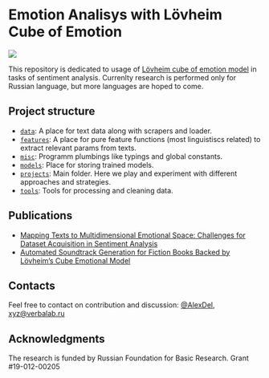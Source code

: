 # Emotion Analisys with Lövheim Cube of Emotion

![](https://upload.wikimedia.org/wikipedia/commons/thumb/6/6e/L%C3%B6vheim_cube_of_emotion.svg/375px-L%C3%B6vheim_cube_of_emotion.svg.png)

This repository is dedicated to usage of [Lövheim cube of emotion model](https://en.wikipedia.org/wiki/L%C3%B6vheim_cube_of_emotion) in tasks of sentiment analysis. Currenlty research is performed only for Russian language, but more languages are hoped to come.

## Project structure

  - [`data`](https://github.com/AlexDel/levheimcube/tree/master/data): A place for text data along with scrapers and loader.
  - [`features`](https://github.com/AlexDel/levheimcube/tree/master/features): A place for pure feature functions (most linguistiscs related) to extract relevant params from texts.
  - [`misc`](https://github.com/AlexDel/levheimcube/tree/master/misc): Programm plumbings like typings and global constants.
  - [`models`](https://github.com/AlexDel/levheimcube/tree/master/models): Place for storing trained models.
  - [`projects`](https://github.com/AlexDel/levheimcube/tree/master/projects): Main folder. Here we play and experiment with different approaches and strategies.
  - [`tools`](https://github.com/AlexDel/levheimcube/tree/master/tools):  Tools for processing and cleaning data.

## Publications
 - [Mapping Texts to Multidimensional Emotional Space: Challenges for Dataset Acquisition in Sentiment Analysis](https://link.springer.com/chapter/10.1007/978-3-030-02846-6_29) 
 - [Automated Soundtrack Generation for Fiction Books Backed by Lövheim’s Cube Emotional Model](https://link.springer.com/chapter/10.1007/978-3-030-05594-3_13) 

## Contacts
Feel free to contact on contribution and discussion: [@AlexDel](https://github.com/alexdel), [xyz@verbalab.ru](mailto:xyz@verbalab.ru)

## Acknowledgments
The research is funded by Russian Foundation for Basic Research. Grant #19-012-00205 
